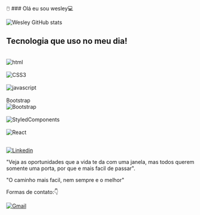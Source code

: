 
 🖱️ ### Olá eu sou wesley💻                   



 ![Wesley GitHub stats](https://github-readme-stats.vercel.app/api?username=WesleyBert&show_icons=true&theme=radical)
 ## Tecnologia que uso no meu dia!

 <div style="display: inline_block"><br/>
<img align="center" alt="html" src="https://img.shields.io/badge/HTML5-E34F26?style=for-the-badge&logo=html5&logoColor=white"/>
</div><br/>

<div>
<img align="center" alt="CSS3" src=https://img.shields.io/badge/CSS3-1572B6?style=for-the-badge&logo=css3&logoColor=white/>
 </div>
 <br/>

<div>
<img align="center" alt="javascript" src=https://img.shields.io/badge/JavaScript-F7DF1E?style=for-the-badge&logo=javascript&logoColor=black/>
 </div>
 <br/>
Bootstrap
 <div>
 
  <div>
<img align="center" alt="Bootstrap" src=https://img.shields.io/badge/bootstrap-3776AB?style=for-the-badge&logo=bootstrap&logoColor=white/>
 </div><br/>
 
 <div>
<img align="center" alt="StyledComponents" src=https://img.shields.io/badge/StyledComponents-3776AB?style=for-the-badge&logo=StyledComponents&logoColor=white/>
 </div><br/>

 <div>
<img align="center" alt="React" src=	https://img.shields.io/badge/React-092E20?style=for-the-badge&logo=react&logoColor=white/>
 </div>
 <br/>
 
   [![Linkedin](https://img.shields.io/badge/LinkedIn-0077B5?style=for-the-badge&logo=linkedin&logoColor=white)](https://www.linkedin.com/in/wesley-berto/)
 <br/>

 
 "Veja as oportunidades que a vida te da com uma janela, mas todos querem somente uma porta, por que e mais facil de passar".
 
 "O caminho mais facil, nem sempre e o melhor"

 Formas de contato:👇

[![Gmail](https://img.shields.io/badge/Gmail-D14836?style=for-the-badge&logo=gmail&logoColor=white)](https://mail.google.com/mail/u/0/#inbox)
 <br/>

 <br/>
